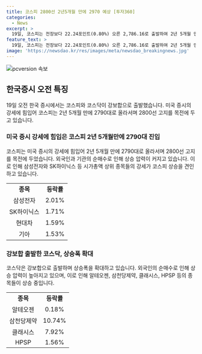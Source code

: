 ```yaml
---
title: 코스피 2800선 2년5개월 만에 2970 예상 [투자360]
categories:
  - News
excerpt: >
  19일, 코스피는 전장보다 22.24포인트(0.80%) 오른 2,786.16로 출발하여 2년 5개월 만에 최고치를 기록했다. 미국 증시의 강세와 외국인과 기관의 매수세로 인해 상승 압력이 커졌으며, 삼성전자와 SK하이닉스가 강세를 보여 시가총액 상위 종목 중 삼성전자가 2.01%, SK하이닉스가 1.71% 상승했다. 이에 따라 코스피 및 코스닥 지수는 상승세를 이어가는 가운데, 외국인이 순매수세를 보이고 있으며, 미국의 소매판매가 기대치를 밑돌면서 금리 인하에 대한 기대감이 커지고 있다.
feature_text: >
  19일, 코스피는 전장보다 22.24포인트(0.80%) 오른 2,786.16로 출발하여 2년 5개월 만에 최고치를 기록했다. 미국 증시의 강세와 외국인과 기관의 매수세로 인해 상승 압력이 커졌으며, 삼성전자와 SK하이닉스가 강세를 보여 시가총액 상위 종목 중 삼성전자가 2.01%, SK하이닉스가 1.71% 상승했다. 이에 따라 코스피 및 코스닥 지수는 상승세를 이어가는 가운데, 외국인이 순매수세를 보이고 있으며, 미국의 소매판매가 기대치를 밑돌면서 금리 인하에 대한 기대감이 커지고 있다.
image: 'https://newsdao.kr/res/images/meta/newsdao_breakingnews.jpg'
---
```


<p><img src="https://newsdao.kr/res/images/meta/newsdao_breakingnews.jpg" alt="pcversion 속보" /></p>

<h2 data-ke-size="size26">한국증시 오전 특징</h2>

<p data-ke-size="size16">19일 오전 한국 증시에서는 코스피와 코스닥이 강보합으로 출발했습니다. 미국 증시의 강세에 힘입어 코스피는 2년 5개월 만에 2790대로 올라서며 2800선 고지를 목전에 두고 있습니다.</p>

<h3>미국 증시 강세에 힘입은 코스피 2년 5개월만에 2790대 진입</h3>

<p data-ke-size="size16">코스피는 미국 증시의 강세에 힘입어 2년 5개월 만에 2790대로 올라서며 2800선 고지를 목전에 두었습니다. 외국인과 기관의 순매수로 인해 상승 압력이 커지고 있습니다. 이로 인해 삼성전자와 SK하이닉스 등 시가총액 상위 종목들의 강세가 코스피 상승을 견인하고 있습니다.</p>

<table>
  <tr>
    <td style="text-align: center; height: 17px;"><b>종목</b></td>
    <td style="text-align: center; height: 17px;"><b>등락률</b></td>
  </tr>
  <tr>
    <td style="text-align: center; height: 17px;">삼성전자</td>
    <td style="text-align: center; height: 17px;">2.01%</td>
  </tr>
  <tr>
    <td style="text-align: center; height: 17px;">SK하이닉스</td>
    <td style="text-align: center; height: 17px;">1.71%</td>
  </tr>
  <tr>
    <td style="text-align: center; height: 17px;">현대차</td>
    <td style="text-align: center; height: 17px;">1.59%</td>
  </tr>
  <tr>
    <td style="text-align: center; height: 17px;">기아</td>
    <td style="text-align: center; height: 17px;">1.53%</td>
  </tr>
</table>

<h3>강보합 출발한 코스닥, 상승폭 확대</h3>

<p data-ke-size="size16">코스닥은 강보합으로 출발하며 상승폭을 확대하고 있습니다. 외국인의 순매수로 인해 상승 압력이 높아지고 있으며, 이로 인해 알테오젠, 삼천당제약, 클래시스, HPSP 등의 종목들이 상승 중입니다.</p>

<table>
  <tr>
    <td style="text-align: center; height: 17px;"><b>종목</b></td>
    <td style="text-align: center; height: 17px;"><b>등락률</b></td>
  </tr>
  <tr>
    <td style="text-align: center; height: 17px;">알테오젠</td>
    <td style="text-align: center; height: 17px;">0.18%</td>
  </tr>
  <tr>
    <td style="text-align: center; height: 17px;">삼천당제약</td>
    <td style="text-align: center; height: 17px;">10.74%</td>
  </tr>
  <tr>
    <td style="text-align: center; height: 17px;">클래시스</td>
    <td style="text-align: center; height: 17px;">7.92%</td>
  </tr>
  <tr>
    <td style="text-align: center; height: 17px;">HPSP</td>
    <td style="text-align: center; height: 17px;">1.56%</td>
  </tr>
</table>

<p data-ke-size="size16">&nbsp;</p>


